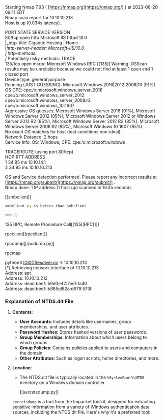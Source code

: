 
Starting Nmap 7.93 ( [https://nmap.org](https://nmap.org/) ) at 2023-08-20 09:11 EDT  
Nmap scan report for 10.10.10.213  
Host is up (0.034s latency).

PORT STATE SERVICE VERSION  
80/tcp open http Microsoft IIS httpd 10.0  
|_http-title: Gigantic Hosting | Home  
|_http-server-header: Microsoft-IIS/10.0_  
_| http-methods:_  
_|_ Potentially risky methods: TRACE  
135/tcp open msrpc Microsoft Windows RPC  [[135]]
Warning: OSScan results may be unreliable because we could not find at least 1 open and 1 closed port  
Device type: general purpose  
Running (JUST GUESSING): Microsoft Windows 2016|2012|2008|10 (91%)  
OS CPE: cpe:/o:microsoft:windows_server_2016 cpe:/o:microsoft:windows_server_2012 cpe:/o:microsoft:windows_server_2008:r2 cpe:/o:microsoft:windows_10:1607  
Aggressive OS guesses: Microsoft Windows Server 2016 (91%), Microsoft Windows Server 2012 (85%), Microsoft Windows Server 2012 or Windows Server 2012 R2 (85%), Microsoft Windows Server 2012 R2 (85%), Microsoft Windows Server 2008 R2 (85%), Microsoft Windows 10 1607 (85%)  
No exact OS matches for host (test conditions non-ideal).  
Network Distance: 2 hops  
Service Info: OS: Windows; CPE: cpe:/o:microsoft:windows

TRACEROUTE (using port 80/tcp)  
HOP RTT ADDRESS  
1 34.85 ms 10.10.14.1  
2 34.95 ms 10.10.10.213

OS and Service detection performed. Please report any incorrect results at [https://nmap.org/submit/](https://nmap.org/submit/) .  
Nmap done: 1 IP address (1 host up) scanned in 16.35 seconds

[[smbclient]]


```JavaScript
smbclient.py is better than smbclient

tee // 
```

135 RPC, Remote Procedure Call[[135[[RPC]]]]

rpcclient[[rpcclient]]

rpcdump[[rpcdump.py]]

rpcmap

  

python3 [IOXIDResolver.py](http://ioxidresolver.py/) -t 10.10.10.213  
[*] Retrieving network interface of 10.10.10.213  
Address: apt  
Address: 10.10.10.213  
Address: dead:beef::59d0:ef2:7eef:1a40  
Address: dead:beef::b885:d62a:d679:573f

  

  

### Explanation of NTDS.dit File

1. **Contents**:
    - **User Accounts**: Includes details like usernames, group memberships, and user attributes.
    - **Password Hashes**: Stores hashed versions of user passwords.
    - **Group Memberships**: Information about which users belong to which groups.
    - **Group Policies**: Contains policies applied to users and computers in the domain.
    - **Other Attributes**: Such as logon scripts, home directories, and more.
2. **Location**:
    
    - The NTDS.dit file is typically located in the `%SystemRoot%\NTDS` directory on a Windows domain controller.
    
      
    
      [[secretsdump.py]]
    
    `secretsdump` is a tool from the Impacket toolkit, designed for extracting sensitive information from a variety of Windows authentication data sources, including the NTDS.dit file. Here's why it's a preferred tool: